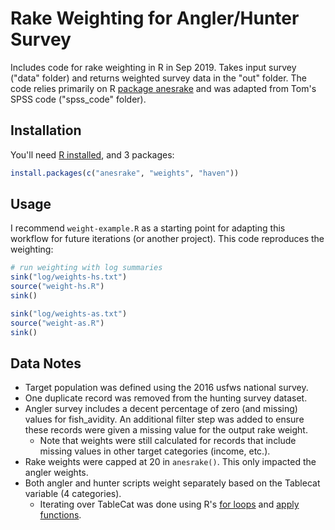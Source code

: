 
# Rake Weighting for Angler/Hunter Survey

Includes code for rake weighting in R in Sep 2019. Takes input survey ("data" folder) and returns weighted survey data in the "out" folder. The code relies primarily on R [package anesrake](https://cran.r-project.org/web/packages/anesrake/index.html) and was adapted from Tom's SPSS code ("spss_code" folder).

## Installation

You'll need [R installed](https://www.r-project.org/), and 3 packages:

``` r
install.packages(c("anesrake", "weights", "haven"))
```

## Usage

I recommend `weight-example.R` as a starting point for adapting this workflow for future iterations (or another project). This code reproduces the weighting:

``` r
# run weighting with log summaries
sink("log/weights-hs.txt")
source("weight-hs.R")
sink()

sink("log/weights-as.txt")
source("weight-as.R")
sink()
```

## Data Notes

- Target population was defined using the 2016 usfws national survey.
- One duplicate record was removed from the hunting survey dataset.
- Angler survey includes a decent percentage of zero (and missing) values for fish_avidity. An additional filter step was added to ensure these records were given a missing value for the output rake weight.
    + Note that weights were still calculated for records that include missing values in other target categories (income, etc.).
- Rake weights were capped at 20 in `anesrake()`. This only impacted the angler weights.
- Both angler and hunter scripts weight separately based on the Tablecat variable (4 categories). 
    + Iterating over TableCat was done using R's [for loops](https://www.datacamp.com/community/tutorials/tutorial-on-loops-in-r) and [apply functions](https://www.datacamp.com/community/tutorials/r-tutorial-apply-family).
    